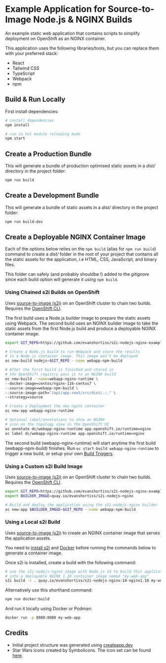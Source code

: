 # Example Application for Source-to-Image Node.js & NGINX Builds

An example static web application that contains scripts to simplify deployment
on OpenShift as an NGINX container.

This application uses the following libraries/tools, but you can replace them
with your preferred stack:

* React
* Tailwind CSS
* TypeScript
* Webpack
* npm

## Build & Run Locally

First install dependencies:

```bash
# install dependencies
npm install

# run in hot module reloading mode
npm start
```

## Create a Production Bundle

This will generate a bundle of production optimised static assets in a *dist/*
directory in the project folder:

```bash
npm run build
```

## Create a Development Bundle

This will generate a bundle of static assets in a *dist/* directory in the
project folder:

```bash
npm run build:dev
```

## Create a Deployable NGINX Container Image

Each of the options below relies on the `npm build` (alias for `npm run build`)
command to create a *dist/* folder in the root of your project that contains
all the static assets for the application, i.e HTML, CSS, JavaScript, and
binary files.

This folder can safely (and probably shouldbe !) added to the *gitignore* since
each build option will generate it using `npm build`.

### Using Chained s2i Builds on OpenShift

Uses [source-to-image (s2i)](https://github.com/openshift/source-to-image) on
an OpenShift cluster to chain two builds. Requires the [OpenShift CLI](https://docs.openshift.com/container-platform/4.5/cli_reference/openshift_cli/getting-started-cli.html).

The first build uses a Node.js builder image to prepare the static assets
using Webpack. The second build uses an NGINX builder image to take the static
assets from the first Node.js build and produce a deployable NGINX container
image.

```bash
export GIT_REPO=https://github.com/evanshortiss/s2i-nodejs-nginx-example

# Create a Node.js build to run Webpack and store the results
# in a Node.js container image. This image won't be deployed
oc new-build nodejs~$GIT_REPO --name webapp-npm-build

# After the first build is finished and stored in
# the OpenShift registry pass it to an NGINX build
oc new-build --name=webapp-nginx-runtime \
--docker-image=centos/nginx-116-centos7 \
--source-image=webapp-npm-build \
--source-image-path="/opt/app-root/src/dist/.:." \
--strategy=source

# Create a Deployment the new nginx container
oc new-app webapp-nginx-runtime

# Optional label/annotations to show an NGINX
# icon on the topology view in the OpenShift UI
oc annotate dc/webapp-nginx-runtime app.openshift.io/runtime=nginx
oc label dc/webapp-nginx-runtime app.openshift.io/runtime=nginx
```

The second build (webapp-nginx-runtime) will start anytime the first build
(webapp-npm-build) finishes. Run `oc start-build webapp-nginx-runtime` to
trigger a new build, or setup your own [Build Triggers](https://docs.openshift.com/container-platform/4.5/builds/triggering-builds-build-hooks.html).

### Using a Custom s2i Build Image

Uses [source-to-image (s2i)](https://github.com/openshift/source-to-image) on
an OpenShift cluster to chain two builds. Requires the [OpenShift CLI](https://docs.openshift.com/container-platform/4.5/cli_reference/openshift_cli/getting-started-cli.html).

```bash
export GIT_REPO=https://github.com/evanshortiss/s2i-nodejs-nginx-example
export BUILDER_IMAGE=quay.io/evanshortiss/s2i-nodejs-nginx

# Build and deploy the application using the s2i-nodejs-nginx builder
oc new-app $BUILDER_IMAGE~$GIT_REPO --name webapp-npm-build
```

### Using a Local s2i Build

Uses [source-to-image (s2i)](https://github.com/openshift/source-to-image) to
create an NGINX container image that serves the application assets.

You need to
[install s2i](https://github.com/openshift/source-to-image#installation) and
[Docker](https://docs.docker.com/get-docker/) before running the commands
below to generate a container image.

Once s2i is installed, create a build with the following command:

```bash
# use the s2i-nodejs-nginx image with Node.js 14 to build this application
# into a deployable NGINX 1.18 container image named "my-web-app"
s2i build -c . quay.io/evanshortiss/s2i-nodejs-nginx:14-nginx1.18 my-web-app
```

Alternatively use this shorthand command:

```bash
npm run docker:build
```

And run it locally using Docker or Podman:

```bash
docker run -p 8080:8080 my-web-app
```

## Credits

* Initial project structure was generated using [createapp.dev](https://createapp.dev/)
* Star Wars icons created by Symbolicons. The icon set can be found [here](https://www.iconfinder.com/search/?q=designer%3Asensibleworld%20star%20wars&from=profile%20preview).
